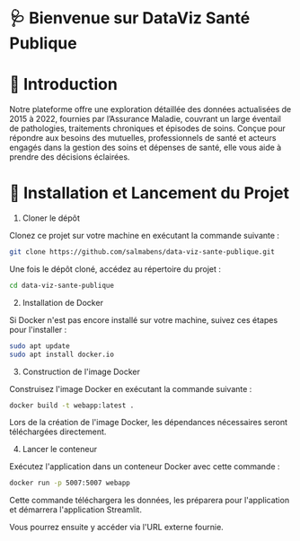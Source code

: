 # 🩺 Bienvenue sur DataViz Santé Publique 

# 🌟 Introduction

Notre plateforme offre une exploration détaillée des données actualisées de 2015 à 2022, fournies par l’Assurance Maladie, couvrant un large éventail de pathologies, traitements chroniques et épisodes de soins. Conçue pour répondre aux besoins des mutuelles, professionnels de santé et acteurs engagés dans la gestion des soins et dépenses de santé, elle vous aide à prendre des décisions éclairées.


# 🚀 Installation et Lancement du Projet
1. Cloner le dépôt

Clonez ce projet sur votre machine en exécutant la commande suivante :
   ```bash
   git clone https://github.com/salmabens/data-viz-sante-publique.git
   ```

Une fois le dépôt cloné, accédez au répertoire du projet :
   ```bash
   cd data-viz-sante-publique
   ```
2. Installation de Docker
   
Si Docker n'est pas encore installé sur votre machine, suivez ces étapes pour l'installer :
   ```bash
   sudo apt update
   sudo apt install docker.io
   ```
3. Construction de l'image Docker
   
Construisez l'image Docker en exécutant la commande suivante :
   ```bash
   docker build -t webapp:latest .
   ```
Lors de la création de l'image Docker, les dépendances nécessaires seront téléchargées directement.

4. Lancer le conteneur

Exécutez l'application dans un conteneur Docker avec cette commande :
   ```bash
   docker run -p 5007:5007 webapp
   ```
Cette commande téléchargera les données, les préparera pour l'application et démarrera l'application Streamlit. 

Vous pourrez ensuite y accéder via l'URL externe fournie.
